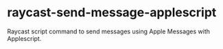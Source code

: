 # raycast-send-message-applescript
Raycast script command to send messages using Apple Messages with Applescript.
